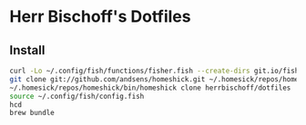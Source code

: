 # Herr Bischoff's Dotfiles

## Install

```bash
curl -Lo ~/.config/fish/functions/fisher.fish --create-dirs git.io/fisherman
git clone git://github.com/andsens/homeshick.git ~/.homesick/repos/homeshick
~/.homesick/repos/homeshick/bin/homeshick clone herrbischoff/dotfiles
source ~/.config/fish/config.fish
hcd
brew bundle
```
